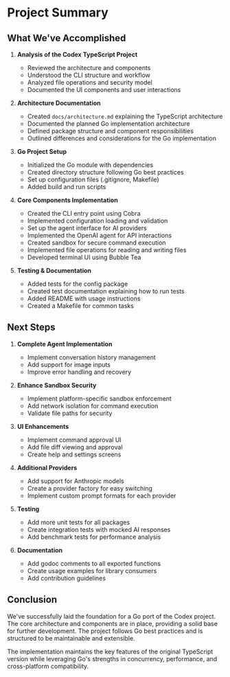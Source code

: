 # Project Summary

## What We've Accomplished

1. **Analysis of the Codex TypeScript Project**
   - Reviewed the architecture and components
   - Understood the CLI structure and workflow
   - Analyzed file operations and security model
   - Documented the UI components and user interactions

2. **Architecture Documentation**
   - Created `docs/architecture.md` explaining the TypeScript architecture
   - Documented the planned Go implementation architecture
   - Defined package structure and component responsibilities
   - Outlined differences and considerations for the Go implementation

3. **Go Project Setup**
   - Initialized the Go module with dependencies
   - Created directory structure following Go best practices
   - Set up configuration files (.gitignore, Makefile)
   - Added build and run scripts

4. **Core Components Implementation**
   - Created the CLI entry point using Cobra
   - Implemented configuration loading and validation
   - Set up the agent interface for AI providers
   - Implemented the OpenAI agent for API interactions
   - Created sandbox for secure command execution
   - Implemented file operations for reading and writing files
   - Developed terminal UI using Bubble Tea

5. **Testing & Documentation**
   - Added tests for the config package
   - Created test documentation explaining how to run tests
   - Added README with usage instructions
   - Created a Makefile for common tasks

## Next Steps

1. **Complete Agent Implementation**
   - Implement conversation history management
   - Add support for image inputs
   - Improve error handling and recovery

2. **Enhance Sandbox Security**
   - Implement platform-specific sandbox enforcement
   - Add network isolation for command execution
   - Validate file paths for security

3. **UI Enhancements**
   - Implement command approval UI
   - Add file diff viewing and approval
   - Create help and settings screens

4. **Additional Providers**
   - Add support for Anthropic models
   - Create a provider factory for easy switching
   - Implement custom prompt formats for each provider

5. **Testing**
   - Add more unit tests for all packages
   - Create integration tests with mocked AI responses
   - Add benchmark tests for performance analysis

6. **Documentation**
   - Add godoc comments to all exported functions
   - Create usage examples for library consumers
   - Add contribution guidelines

## Conclusion

We've successfully laid the foundation for a Go port of the Codex project. The core architecture and components are in place, providing a solid base for further development. The project follows Go best practices and is structured to be maintainable and extensible.

The implementation maintains the key features of the original TypeScript version while leveraging Go's strengths in concurrency, performance, and cross-platform compatibility. 